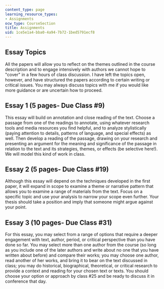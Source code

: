 ```yaml
---
content_type: page
learning_resource_types:
- Assignments
ocw_type: CourseSection
title: Assignments
uid: 1ce5e1a4-bba0-4a94-7b72-1bed5791ecf8
---
```


Essay Topics
------------

All the papers will allow you to reflect on the themes outlined in the course description and to engage intensively with authors we cannot hope to "cover" in a few hours of class discussion. I have left the topics open, however, and have structured the papers according to certain writing or critical issues. You may always discuss topics with me if you would like more guidance or are uncertain how to proceed.

Essay 1 (5 pages- Due Class #9)
-------------------------------

This essay will build on annotation and close reading of the text. Choose a passage from one of the readings to annotate, using whatever research tools and media resources you find helpful, and to analyze stylistically (paying attention to details, patterns of language, and special effects) as well. Then develop a reading of the passage, drawing on your research and presenting an argument for the meaning and significance of the passage in relation to the text and its strategies, themes, or effects (be selective here!). We will model this kind of work in class.

Essay 2 (5 pages- Due Class #19)
--------------------------------

Although this essay will depend on the techniques developed in the first paper, it will expand in scope to examine a theme or narrative pattern that allows you to examine a range of materials from the text. Focus on a specific topic and use your analysis to narrow your scope even further. Your thesis should take a position and imply that someone might argue against your point.

Essay 3 (10 pages- Due Class #31)
---------------------------------

For this essay, you may select from a range of options that require a deeper engagement with text, author, period, or critical perspective than you have done so far. You may select more than one author from the course (so long as you include one of the later authors and write about no one that you have written about before) and compare their works; you may choose one author, read another of her works, and bring it to bear on the text discussed in class; you may do historical, biographical, theoretical, or critical research to provide a context and reading for your chosen text or texts. You should choose your option or approach by class #25 and be ready to discuss it in conference that day.